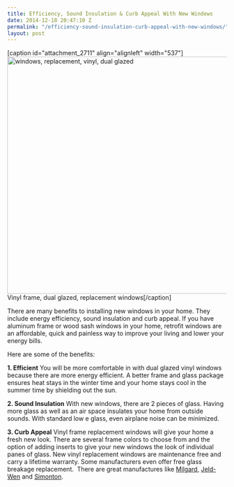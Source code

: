 ```yaml
---
title: Efficiency, Sound Insulation & Curb Appeal With New Windows
date: 2014-12-18 20:47:10 Z
permalink: "/efficiency-sound-insulation-curb-appeal-with-new-windows/"
layout: post
---
```


[caption id="attachment_2711" align="alignleft" width="537"]<img class="wp-image-2711" src="http://murraylampert.com/wp-content/uploads/Milgard-912x9222.jpg" alt="windows, replacement, vinyl, dual glazed" width="537" height="543" /> Vinyl frame, dual glazed, replacement windows[/caption]

There are many benefits to installing new windows in your home. They include energy efficiency, sound insulation and curb appeal. If you have aluminum frame or wood sash windows in your home, retrofit windows are an affordable, quick and painless way to improve your living and lower your energy bills.

Here are some of the benefits:

<strong>1. Efficient</strong>
You will be more comfortable in with dual glazed vinyl windows because there are more energy efficient. A better frame and glass package ensures heat stays in the winter time and your home stays cool in the summer time by shielding out the sun.

<strong>2. Sound Insulation</strong>
With new windows, there are 2 pieces of glass. Having more glass as well as an air space insulates your home from outside sounds. With standard low e glass, even airplane noise can be minimized.

<strong>3. Curb Appeal</strong>
Vinyl frame replacement windows will give your home a fresh new look. There are several frame colors to choose from and the option of adding inserts to give your new windows the look of individual panes of glass.
New vinyl replacement windows are maintenance free and carry a lifetime warranty. Some manufacturers even offer free glass breakage replacement.  There are great manufactures like <a title="Milgard Windows" href="http://milgard.com" target="_blank">Milgard</a>, <a title="Jeld-Wen Windows" href="http://www.jeld-wen.com" target="_blank">Jeld-Wen</a> and <a title="Simontone Windows" href="http://www.simonton.com" target="_blank">Simonton</a>.
